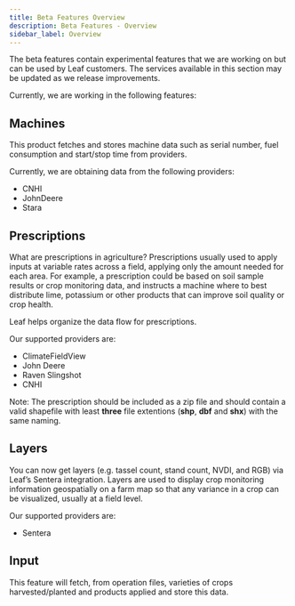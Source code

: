 ```yaml
---
title: Beta Features Overview
description: Beta Features - Overview
sidebar_label: Overview
---
```

<!-- the following links are referenced throughout this document -->

The beta features contain experimental features that we are working on but can be used by Leaf customers.
The services available in this section may be updated as we release improvements.

Currently, we are working in the following features:

[1]: #machines

## Machines

This product fetches and stores machine data such as serial number, fuel consumption and start/stop time from providers.
 
Currently, we are obtaining data from the following providers:
   * CNHI
   * JohnDeere
   * Stara



[2]: #prescriptions

## Prescriptions

What are prescriptions in agriculture? Prescriptions usually used to apply inputs at variable rates across a field, applying only the amount needed for each area. For example, a prescription could be based on soil sample results or crop monitoring data, and instructs a machine where to best distribute lime, potassium or other products that can improve soil quality or crop health.

Leaf helps organize the data flow for prescriptions. 

Our supported providers are:
* ClimateFieldView
* John Deere
* Raven Slingshot
* CNHI

Note: The prescription should be included as a zip file and should contain a valid shapefile with least **three** file extentions (**shp**, **dbf** and **shx**) with the same naming.


[3]: #layers

## Layers

You can now get layers (e.g. tassel count, stand count, NVDI, and RGB) via Leaf’s Sentera integration. Layers are used to display crop monitoring information geospatially on a farm map so that any variance in a crop can be visualized, usually at a field level. 

Our supported providers are:
* Sentera


[4]: #input

## Input

This feature will fetch, from operation files, varieties of crops harvested/planted and products applied and store this data.



